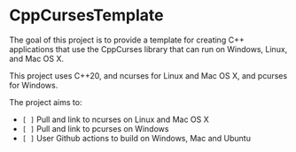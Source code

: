 # CppCursesTemplate

The goal of this project is to provide a template for creating C++ applications that use the CppCurses library that can run on Windows, Linux, and Mac OS X.

This project uses C++20, and ncurses for Linux and Mac OS X, and pcurses for Windows.

The project aims to:

* `[ ]` Pull and link to ncurses on Linux and Mac OS X
* `[ ]` Pull and link to pcurses on Windows
* `[ ]` User Github actions to build on Windows, Mac and Ubuntu

